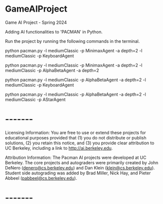 # GameAIProject
Game AI Project - Spring 2024

Adding AI functionalities to 'PACMAN' in Python. 

Run the project by running the following commands in the terminal.

python pacman.py -l mediumClassic -p MinimaxAgent -a depth=2 -l mediumClassic -p KeyboardAgent 

python pacman.py -l mediumClassic -p MinimaxAgent -a depth=2 -l mediumClassic -p AlphaBetaAgent -a depth=2 

python pacman.py -l mediumClassic -p AlphaBetaAgent -a depth=2 -l mediumClassic -p KeyboardAgent 

python pacman.py -l mediumClassic -p AlphaBetaAgent -a depth=2 -l mediumClassic -p AStarAgent 

# -------
Licensing Information:  You are free to use or extend these projects for
educational purposes provided that (1) you do not distribute or publish
solutions, (2) you retain this notice, and (3) you provide clear
attribution to UC Berkeley, including a link to http://ai.berkeley.edu.

Attribution Information: The Pacman AI projects were developed at UC Berkeley.
The core projects and autograders were primarily created by John DeNero
(denero@cs.berkeley.edu) and Dan Klein (klein@cs.berkeley.edu).
Student side autograding was added by Brad Miller, Nick Hay, and
Pieter Abbeel (pabbeel@cs.berkeley.edu).
# -------
